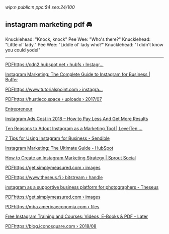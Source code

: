 ###### wip:n public:n ppc:$4 seo:24/100

## instagram marketing pdf :oncoming_automobile:

Knucklehead:	"Knock, knock"
Pee Wee:	"Who's there?"
Knucklehead:	"Little ol' lady."
Pee Wee:	"Liddle ol' lady who?"
Knucklehead:	"I didn't know you could yodel"


----------


[PDFhttps://cdn2.hubspot.net › hubfs › Instagr... ](http://cdn2.hubspot.net/hubfs/53/Instagram_for_business_in_2018_HubSpot_Later-1.pdf)

[Instagram Marketing: The Complete Guide to Instagram for Business | Buffer ](http://buffer.com/instagram-marketing)

[PDFhttps://www.tutorialspoint.com › instagra... ](http://www.tutorialspoint.com/instagram_marketing/instagram_marketing_tutorial.pdf)

[PDFhttps://hustleco.space › uploads › 2017/07 ](http://hustleco.space/wp-content/uploads/2017/07/HustleCo-Instagram-E-Book.pdf)

[      Entrepreneur](http://www.entrepreneur.com/article/280964)

[      Instagram Ads Cost in 2018 – How to Pay Less And Get More Results ](https://karolakarlson.com/instagram-ads-cost-and-bidding/)

[      Ten Reasons to Adopt Instagram as a Marketing Tool | LevelTen ... ](https://getlevelten.com/blog/felipa-villegas/ten-reasons-adopt-instagram-marketing-tool)

[      7 Tips for Using Instagram for Business - Sendible ](https://www.sendible.com/insights/7-tips-for-using-instagram-for-business)

[Instagram Marketing: The Ultimate Guide - HubSpot ](http://www.hubspot.com/instagram-marketing)

[How to Create an Instagram Marketing Strategy | Sprout Social ](http://sproutsocial.com/insights/instagram-marketing-strategy-guide/amp/)

[PDFhttps://get.simplymeasured.com › images ](http://get.simplymeasured.com/rs/135-YGJ-288/images/2017_1-Ultimate-Instagram_eBook-Final2.pdf)

[PDFhttps://www.theseus.fi › bitstream › handle ](http://www.theseus.fi/bitstream/handle/10024/98853/THESIS_MIA%20NUMMILA_FINAL.pdf?sequence=1)

[instagram as a supportive business platform for photographers - Theseus ](http://www.theseus.fi/bitstream/handle/10024/138912/Niks_Hert.pdf?sequence=2)

[PDFhttps://get.simplymeasured.com › images ](http://get.simplymeasured.com/rs/135-YGJ-288/images/2018SocialMediaPlanningGuide-V2-WORKSHEETS.pdf)

[PDFhttps://mba.americaeconomia.com › files ](http://mba.americaeconomia.com/sites/mba.americaeconomia.com/files/instagramfollowers-151202181104-lva1-app6892.pdf)

[Free Instagram Training and Courses: Videos, E-Books & PDF - Later ](http://later.com/training/)

[PDFhttps://blog.iconosquare.com › 2018/08 ](http://blog.iconosquare.com/wp-content/uploads/2018/08/2018-Instagram-Trends-Benchmaks-Report-Iconosquare.pdf)

